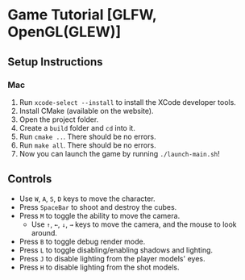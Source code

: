 # Game Tutorial [GLFW, OpenGL(GLEW)]

## Setup Instructions

### Mac

1. Run `xcode-select --install` to install the XCode developer tools.
2. Install CMake (available on the website).
3. Open the project folder.
4. Create a `build` folder and `cd` into it.
5. Run `cmake ..`. There should be no errors.
6. Run `make all`. There should be no errors.
7. Now you can launch the game by running `./launch-main.sh`!

## Controls

* Use `W`, `A`, `S`, `D` keys to move the character.
* Press `SpaceBar` to shoot and destroy the cubes.
* Press `M` to toggle the ability to move the camera.
  * Use `↑`, `←`, `↓`, `→` keys to move the camera, and the mouse to look around.
* Press `B` to toggle debug render mode.
* Press `L` to toggle disabling/enabling shadows and lighting.
* Press `J` to disable lighting from the player models' eyes.
* Press `H` to disable lighting from the shot models.